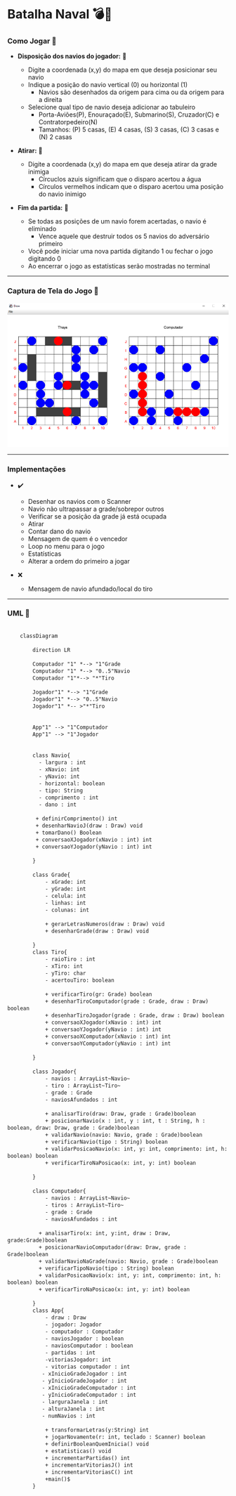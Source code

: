 #  Batalha Naval 💣🚢

### Como Jogar 🤔
- **Disposição dos navios do jogador:** 🚤
    - Digite a coordenada (x,y) do mapa em que deseja posicionar seu navio
    - Indique a posição do navio vertical (0) ou horizontal (1)
      - Navios são desenhados da origem para cima ou da origem para a direita
    - Selecione qual tipo de navio deseja adicionar ao tabuleiro
        - Porta-Aviões(P), Enouraçado(E), Submarino(S), Cruzador(C) e Contratorpedeiro(N) 
        - Tamanhos: (P) 5 casas, (E) 4 casas, (S) 3 casas, (C) 3 casas e (N) 2 casas


- **Atirar:** 🔫
    - Digite a coordenada (x,y) do mapa em que deseja atirar da grade inimiga
      - Círcuclos azuis significam que o disparo acertou a água
      - Círculos vermelhos indicam que o disparo acertou uma posição do navio inimigo
    

- **Fim da partida:** 💯
  - Se todas as posições de um navio forem acertadas, o navio é eliminado
    - Vence aquele que destruir todos os 5 navios do adversário primeiro
  - Você pode iniciar uma nova partida digitando 1 ou fechar o jogo digitando 0
  - Ao encerrar o jogo as estatísticas serão mostradas no terminal

 ____   

### Captura de Tela do Jogo 📸

![Captura do jogo](./JOGO.PNG)

 ____  
### Implementações

- ✔️
  - Desenhar os navios com o Scanner
  - Navio não ultrapassar a grade/sobrepor outros
  - Verificar se a posição da grade já está ocupada
  - Atirar 
  - Contar dano do navio
  - Mensagem de quem é o vencedor
  - Loop no menu para o jogo
  - Estatísticas
  - Alterar a ordem do primeiro a jogar

- ❌
  - Mensagem de navio afundado/local do tiro

 ____
### UML 📄

```mermaid

    classDiagram
        
        direction LR

        Computador "1" *--> "1"Grade
        Computador "1" *--> "0..5"Navio
        Computador "1"*--> "*"Tiro

        Jogador"1" *--> "1"Grade
        Jogador"1" *--> "0..5"Navio
        Jogador"1" *-- >"*"Tiro
      

        App"1" --> "1"Computador
        App"1" --> "1"Jogador
        
        
        class Navio{
          - largura : int
          - xNavio: int
          - yNavio: int
          - horizontal: boolean
          - tipo: String
          - comprimento : int
          - dano : int
        
         + definirComprimento() int
         + desenharNavioJ(draw : Draw) void
         + tomarDano() Boolean
         + conversaoXJogador(xNavio : int) int
         + conversaoYJogador(yNavio : int) int
        
        }
        
        class Grade{
            - xGrade: int
            - yGrade: int
            - celula: int
            - linhas: int
            - colunas: int 

            + gerarLetrasNumeros(draw : Draw) void
            + desenharGrade(draw : Draw) void
            
        }
        class Tiro{
            - raioTiro : int
            - xTiro: int
            - yTiro: char
            - acertouTiro: boolean
            
            + verificarTiro(gr: Grade) boolean 
            + desenharTiroComputador(grade : Grade, draw : Draw) boolean
            + desenharTiroJogador(grade : Grade, draw : Draw) boolean
            + conversaoXJogador(xNavio : int) int
            + conversaoYJogador(yNavio : int) int
            + conversaoXComputador(xNavio : int) int
            + conversaoYComputador(yNavio : int) int

        }

        class Jogador{
            - navios : ArrayList~Navio~
            - tiro : ArrayList~Tiro~
            - grade : Grade
            - naviosAfundados : int

            + analisarTiro(draw: Draw, grade : Grade)boolean
            + posicionarNavio(x : int, y : int, t : String, h : boolean, draw: Draw, grade : Grade)boolean
            + validarNavio(navio: Navio, grade : Grade)boolean
            + verificarNavio(tipo : String) boolean
            + validarPosicaoNavio(x: int, y: int, comprimento: int, h: boolean) boolean
            + verificarTiroNaPosicao(x: int, y: int) boolean

        }
        
        class Computador{
            - navios : ArrayList~Navio~
            - tiros : ArrayList~Tiro~
            - grade : Grade
            - naviosAfundados : int
            
          + analisarTiro(x: int, y:int, draw : Draw, grade:Grade)boolean
          + posicionarNavioComputador(draw: Draw, grade : Grade)boolean
          + validarNavioNaGrade(navio: Navio, grade : Grade)boolean
          + verificarTipoNavio(tipo : String) boolean
          + validarPosicaoNavio(x: int, y: int, comprimento: int, h: boolean) boolean
          + verificarTiroNaPosicao(x: int, y: int) boolean
          
        }
        class App{
            - draw : Draw
            - jogador: Jogador
            - computador : Computador
            - naviosJogador : boolean
            - naviosComputador : boolean
            - partidas : int
            -vitoriasJogador: int
            - vitorias computador : int
           - xInicioGradeJogador : int
           - yInicioGradeJogador : int
           - xInicioGradeComputador : int
           - yInicioGradeComputador : int
           - larguraJanela : int
           - alturaJanela : int
           - numNavios : int

            + transformarLetras(y:String) int
            + jogarNovamente(r: int, teclado : Scanner) boolean
            + definirBooleanQuemInicia() void
            + estatisticas() void
            + incrementarPartidas() int
            + incrementarVitoriasJ() int
            + incrementarVitoriasC() int
            +main()$
        }
   
       
       

```
